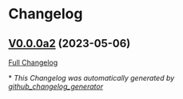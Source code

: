 # Changelog

## [V0.0.0a2](https://github.com/OpenVoiceOS/ovos-audio2ipa-plugin-allosaurus/tree/V0.0.0a2) (2023-05-06)

[Full Changelog](https://github.com/OpenVoiceOS/ovos-audio2ipa-plugin-allosaurus/compare/58e35bc8046c18f2625686cf588e35df2de2ccfe...V0.0.0a2)



\* *This Changelog was automatically generated by [github_changelog_generator](https://github.com/github-changelog-generator/github-changelog-generator)*
